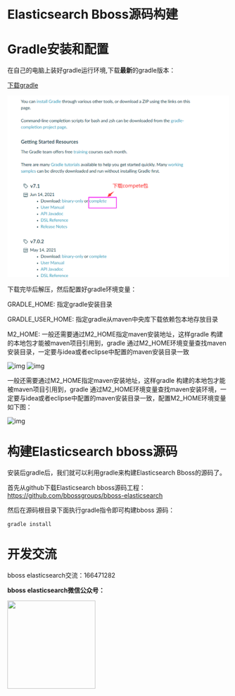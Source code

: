 # Elasticsearch Bboss源码构建

# Gradle安装和配置

在自己的电脑上装好gradle运行环境,下载**最新**的gradle版本：

[下载gradle](https://gradle.org/releases) 

![img](images/gradle.png)

下载完毕后解压，然后配置好gradle环境变量： 

GRADLE_HOME:  指定gradle安装目录

GRADLE_USER_HOME: 指定gradle从maven中央库下载依赖包本地存放目录 

M2_HOME: 一般还需要通过M2_HOME指定maven安装地址，这样gradle 构建的本地包才能被maven项目引用到，gradle 通过M2_HOME环境变量查找maven安装目录，一定要与idea或者eclipse中配置的maven安装目录一致

![img](http://dl2.iteye.com/upload/attachment/0121/1503/e9a82561-3edf-3dd9-a6c1-b4676817a398.png)
![img](http://dl2.iteye.com/upload/attachment/0121/1507/7f1c4f3b-783d-37bb-b7f4-274ea693b76a.png)

一般还需要通过M2_HOME指定maven安装地址，这样gradle 构建的本地包才能被maven项目引用到，gradle 通过M2_HOME环境变量查找maven安装环境，一定要与idea或者eclipse中配置的maven安装目录一致，配置M2_HOME环境变量如下图： 

![img](http://dl2.iteye.com/upload/attachment/0128/6041/40647d96-5017-3a8d-a7db-b7ba7b099463.jpg)

# 构建Elasticsearch bboss源码

安装后gradle后，我们就可以利用gradle来构建Elasticsearch Bboss的源码了。

首先从github下载Elasticsearch bboss源码工程： https://github.com/bbossgroups/bboss-elasticsearch

然后在源码根目录下面执行gradle指令即可构建bboss 源码：

```
gradle install
```

# 开发交流



bboss elasticsearch交流：166471282

**bboss elasticsearch微信公众号：**

<img src="https://static.oschina.net/uploads/space/2017/0617/094201_QhWs_94045.jpg"  height="200" width="200">




